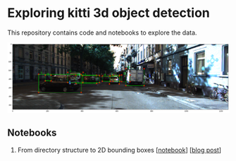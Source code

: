 # Exploring kitti 3d object detection
This repository contains code and notebooks to explore the data.

![](assets/boxes.png)

## Notebooks

1. From directory structure to 2D bounding boxes [[notebook](notebooks/1%20From%20directory%20structure%20to%202D%20bounding%20boxes.ipynb)] [[blog post](https://medium.com/@desjoerdhaan/kitti-3d-object-detection-data-set-ef8ee6409574)]

